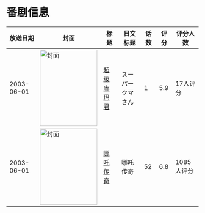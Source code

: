# 番剧信息

|放送日期|封面|标题|日文标题|话数|评分|评分人数|
|---|---|---|---|---|---|---|
|2003-06-01|<img src="https://lain.bgm.tv/pic/cover/c/9c/ae/26454_Z5R0u.jpg" alt="封面" style="width:150px;height:200px;object-fit:cover;">|[超级库玛君](https://bangumi.tv/subject/26454)|スーパークマさん|1|5.9|17人评分|
|2003-06-01|<img src="https://lain.bgm.tv/pic/cover/c/82/36/37418_TVEHD.jpg" alt="封面" style="width:150px;height:200px;object-fit:cover;">|[哪吒传奇](https://bangumi.tv/subject/37418)|哪吒传奇|52|6.8|1085人评分|
